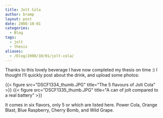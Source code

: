 ```yaml
---
title: Jolt Cola
author: bramp
layout: post
date: 2008-10-01
categories:
  - Blog
tags:
  - jolt
  - thesis
aliases:
  - /blog/2008/10/01/jolt-cola/
---
```

Thanks to this lovely beverage I have now completed my thesis on time :) I thought I&#8217;ll quickly post about the drink, and upload some photos:

<!-- TODO link to the non-thumbnail version -->
{{< figure src="DSCF1334_thumb.JPG" title="The 5 flavours of Jolt Cola" >}}
{{< figure src="DSCF1335_thumb.JPG" title="A can of jolt compared to a real battery" >}}

It comes in six flavors, only 5 or which are listed here. Power Cola, Orange Blast, Blue Raspberry, Cherry Bomb, and Wild Grape.

